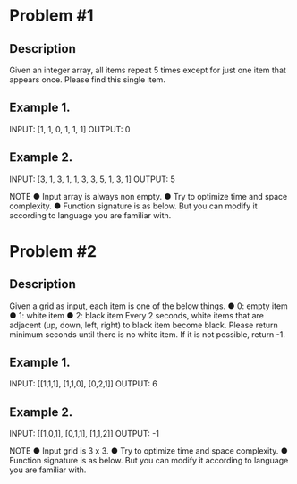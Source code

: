 # Problem #1

## Description
Given an integer array, all items repeat 5 times except for just one item that appears once. Please
find this single item.

## Example 1.
INPUT: [1, 1, 0, 1, 1, 1]
OUTPUT: 0

## Example 2.
INPUT: [3, 1, 3, 1, 1, 3, 3, 5, 1, 3, 1]
OUTPUT: 5

NOTE
● Input array is always non empty.
● Try to optimize time and space complexity.
● Function signature is as below. But you can modify it according to language you are
familiar with.


# Problem #2

## Description
Given a grid as input, each item is one of the below things.
● 0: empty item
● 1: white item
● 2: black item
Every 2 seconds, white items that are adjacent (up, down, left, right) to black item become black.
Please return minimum seconds until there is no white item. If it is not possible, return -1.

## Example 1.
INPUT: [[1,1,1], [1,1,0], [0,2,1]]
OUTPUT: 6

## Example 2.
INPUT: [[1,0,1], [0,1,1], [1,1,2]]
OUTPUT: -1

NOTE
● Input grid is 3 x 3.
● Try to optimize time and space complexity.
● Function signature is as below. But you can modify it according to language you are
familiar with.
